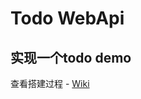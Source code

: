 # Todo WebApi

## 实现一个todo demo

查看搭建过程 - [Wiki](https://github.com/raphaelli/dotnet-core-study/wiki/参考MSDN文档实现-TodoApi)
